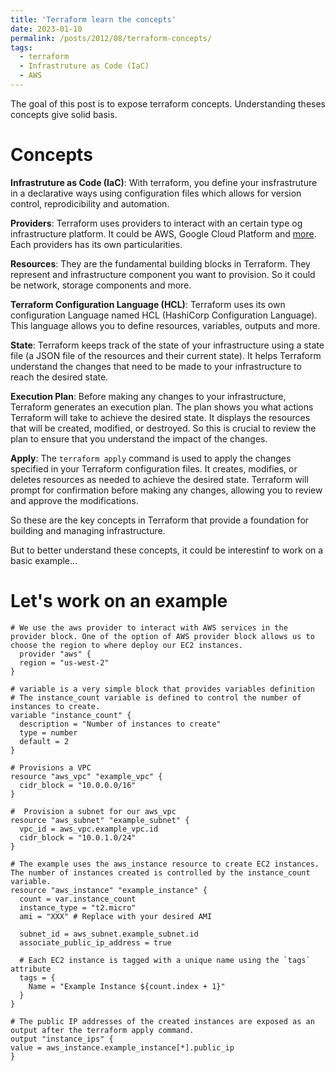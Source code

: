 ```yaml
---
title: 'Terraform learn the concepts'
date: 2023-01-10
permalink: /posts/2012/08/terraform-concepts/
tags:
  - terraform
  - Infrastruture as Code (IaC)
  - AWS
---
```


The goal of this post is to expose terraform concepts. Understanding theses concepts give solid basis.

Concepts
======
**Infrastruture as Code (IaC)**: With terraform, you define your insfrastruture in a declarative ways using configuration files which allows for version control, reprodicibility and automation.

**Providers**: Terraform uses providers to interact with an certain type og infrastructure platform. It could be AWS, Google Cloud Platform and [more](https://registry.terraform.io/browse/providers). Each providers has its own particularities.

**Resources**: They are the fundamental building blocks in Terraform. They represent and infrastructure component you want to provision. So  it could be network, storage components and more.

**Terraform Configuration Language (HCL)**: Terraform uses its own configuration Language named HCL (HashiCorp Configuration Language). This language allows you to  define resources, variables, outputs and more.

**State**:
Terraform keeps track of the state of your infrastructure using a state file (a JSON file of the resources and their current state). It helps Terraform understand the changes that need to be made to your infrastructure to reach the desired state.

**Execution Plan**:
Before making any changes to your infrastructure, Terraform generates an execution plan. The plan shows you what actions Terraform will take to achieve the desired state. It displays the resources that will be created, modified, or destroyed. So this is crucial to review the plan to ensure that you understand the impact of the changes.

**Apply**:
The `terraform apply` command is used to apply the changes specified in your Terraform configuration files. It creates, modifies, or deletes resources as needed to achieve the desired state. Terraform will prompt for confirmation before making any changes, allowing you to review and approve the modifications.

So these are the key concepts in Terraform that provide a foundation for building and managing infrastructure. 

But to better understand these concepts, it could be interestinf to work on a basic example...

Let's work on an example
======
```hcl
# We use the aws provider to interact with AWS services in the provider block. One of the option of AWS provider block allows us to choose the region to where deploy our EC2 instances.
  provider "aws" {
  region = "us-west-2"
}

# variable is a very simple block that provides variables definition
# The instance_count variable is defined to control the number of instances to create.
variable "instance_count" {
  description = "Number of instances to create"
  type = number
  default = 2
}

# Provisions a VPC
resource "aws_vpc" "example_vpc" {
  cidr_block = "10.0.0.0/16"
}

#  Provision a subnet for our aws_vpc
resource "aws_subnet" "example_subnet" {
  vpc_id = aws_vpc.example_vpc.id
  cidr_block = "10.0.1.0/24"
}

# The example uses the aws_instance resource to create EC2 instances. The number of instances created is controlled by the instance_count variable.
resource "aws_instance" "example_instance" {
  count = var.instance_count
  instance_type = "t2.micro"
  ami = "XXX" # Replace with your desired AMI

  subnet_id = aws_subnet.example_subnet.id
  associate_public_ip_address = true

  # Each EC2 instance is tagged with a unique name using the `tags` attribute
  tags = {
    Name = "Example Instance ${count.index + 1}"
  }
}

# The public IP addresses of the created instances are exposed as an output after the terraform apply command.
output "instance_ips" {
value = aws_instance.example_instance[*].public_ip
}
```

